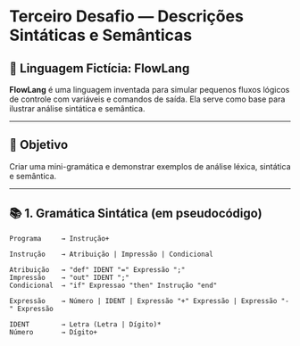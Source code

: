 #  Terceiro Desafio — Descrições Sintáticas e Semânticas

## 📌 Linguagem Fictícia: **FlowLang**

**FlowLang** é uma linguagem inventada para simular pequenos fluxos lógicos de controle com variáveis e comandos de saída. Ela serve como base para ilustrar análise sintática e semântica.

---

## 🎯 Objetivo

Criar uma mini-gramática e demonstrar exemplos de análise léxica, sintática e semântica.

---

## 📚 1. Gramática Sintática (em pseudocódigo)

```pseudocodigo
Programa     → Instrução+

Instrução    → Atribuição | Impressão | Condicional

Atribuição   → "def" IDENT "=" Expressão ";"
Impressão    → "out" IDENT ";"
Condicional  → "if" Expressao "then" Instrução "end"

Expressão    → Número | IDENT | Expressão "+" Expressão | Expressão "-" Expressão

IDENT        → Letra (Letra | Dígito)*
Número       → Dígito+
